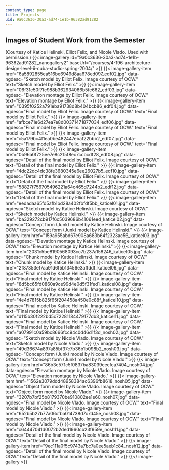 ```yaml
---
content_type: page
title: Projects
uid: 9a0c3636-30a3-ad74-1e1b-96382ad91282
---
```


Images of Student Work from the Semester
----------------------------------------

(Courtesy of Katice Helinski, Elliot Felix, and Nicole Vlado. Used with permission.)
{{< image-gallery id="9a0c3636-30a3-ad74-1e1b-96382ad91282_nanogallery2" baseUrl="/courses/4-196-architecture-design-level-ii-cuba-studio-spring-2004/" >}}
{{< image-gallery-item href="6a5892855ea516be6949d8aa678ed097_edf02.jpg" data-ngdesc="Sketch model by Elliot Felix. Image courtesy of OCW." text="Sketch model by Elliot Felix." >}}
{{< image-gallery-item href="06f31e50f7fc988b362934066b5fe662_edf03.jpg" data-ngdesc="Elevation montage by Elliot Felix. Image courtesy of OCW." text="Elevation montage by Elliot Felix." >}}
{{< image-gallery-item href="0395f0252a791eba91738d8b404bcb86_edf04.jpg" data-ngdesc="Final model by Elliot Felix. Image courtesy of OCW." text="Final model by Elliot Felix." >}}
{{< image-gallery-item href="afbce71e6d27ea7e8d00371471877034_edf06.jpg" data-ngdesc="Final model by Elliot Felix. Image courtesy of OCW." text="Final model by Elliot Felix." >}}
{{< image-gallery-item href="c5a179bc4f1ea0be482447ebaf22bbb2_edf07.jpg" data-ngdesc="Final model by Elliot Felix. Image courtesy of OCW." text="Final model by Elliot Felix." >}}
{{< image-gallery-item href="0b96a0f725ee7e8c215f8ec7ccbcdf28_edf08.jpg" data-ngdesc="Detail of the final model by Elliot Felix. Image courtesy of OCW." text="Detail of the final model by Elliot Felix." >}}
{{< image-gallery-item href="4dc22dc4dc38fe3680345e6ee26027b5_edf10.jpg" data-ngdesc="Detail of the final model by Elliot Felix. Image courtesy of OCW." text="Detail of the final model by Elliot Felix." >}}
{{< image-gallery-item href="58827f756705496221a64c465d7244b2_edf12.jpg" data-ngdesc="Detail of the final model by Elliot Felix. Image courtesy of OCW." text="Detail of the final model by Elliot Felix." >}}
{{< image-gallery-item href="eedadaa65fd5afb1bd28a402fbfdf5bb_katicel01.jpg" data-ngdesc="Sketch model by Katice Helinski. Image courtesy of OCW." text="Sketch model by Katice Helinski." >}}
{{< image-gallery-item href="ba329272cb917f6c5039686b41061eed_katicel02.jpg" data-ngdesc="Concept form (Junk) model by Katice Helinski. Image courtesy of OCW." text="Concept form (Junk) model by Katice Helinski." >}}
{{< image-gallery-item href="159a955abd67e908a683b64f2323ac56_katicel03.jpg" data-ngdesc="Elevation montage by Katice Helinski. Image courtesy of OCW." text="Elevation montage by Katice Helinski." >}}
{{< image-gallery-item href="2031c5be8190568093cc7b237a158246_katicel05.jpg" data-ngdesc="Chunk model by Katice Helinski. Image courtesy of OCW." text="Chunk model by Katice Helinski." >}}
{{< image-gallery-item href="2f87353ef7aa91d6f5b13456e3affddf_katicel06.jpg" data-ngdesc="Final model by Katice Helinski. Image courtesy of OCW." text="Final model by Katice Helinski." >}}
{{< image-gallery-item href="8d5bc65fd0860a9ce99d4e0d5f31fed1_katicel08.jpg" data-ngdesc="Final model by Katice Helinski. Image courtesy of OCW." text="Final model by Katice Helinski." >}}
{{< image-gallery-item href="4e4d7815b825f65f204458a450e0c88f_katicel10.jpg" data-ngdesc="Final model by Katice Helinski. Image courtesy of OCW." text="Final model by Katice Helinski." >}}
{{< image-gallery-item href="d115b30f222bd5c72281184479177db3_katicel11.jpg" data-ngdesc="Final model by Katice Helinski. Image courtesy of OCW." text="Final model by Katice Helinski." >}}
{{< image-gallery-item href="a07991c0a59bc8666fcc94c0d46d1f3d_nosh02.jpg" data-ngdesc="Sketch model by Nicole Vlado. Image courtesy of OCW." text="Sketch model by Nicole Vlado." >}}
{{< image-gallery-item href="49d36674a897a85bf37c7b36b1b098b2_nosh03.jpg" data-ngdesc="Concept form (Junk) model by Nicole Vlado. Image courtesy of OCW." text="Concept form (Junk) model by Nicole Vlado." >}}
{{< image-gallery-item href="86b3e571c5f0837ba83039eecfca7404_nosh04.jpg" data-ngdesc="Elevation montage by Nicole Vlado. Image courtesy of OCW." text="Elevation montage by Nicole Vlado." >}}
{{< image-gallery-item href="1562e3079ddd48958384ac6396fb8618_nosh05.jpg" data-ngdesc="Object form model by Nicole Vlado. Image courtesy of OCW." text="Object form model by Nicole Vlado." >}}
{{< image-gallery-item href="3207b7bf25b8179370be910802ee1e60_nosh07.jpg" data-ngdesc="Final model by Nicole Vlado. Image courtesy of OCW." text="Final model by Nicole Vlado." >}}
{{< image-gallery-item href="652b5b27b77a06cfba014738d7c7d45e_nosh08.jpg" data-ngdesc="Final model by Nicole Vlado. Image courtesy of OCW." text="Final model by Nicole Vlado." >}}
{{< image-gallery-item href="c64447041d0072b2ded1960cb23f959e_nosh11.jpg" data-ngdesc="Detail of the final model by Nicole Vlado. Image courtesy of OCW." text="Detail of the final model by Nicole Vlado." >}}
{{< image-gallery-item href="9ec111a0f5c9743a7bc7a0ee5aeb1c84_nosh12.jpg" data-ngdesc="Detail of the final model by Nicole Vlado. Image courtesy of OCW." text="Detail of the final model by Nicole Vlado." >}}
{{</ image-gallery >}}